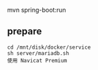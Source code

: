 mvn spring-boot:run

## prepare
```
cd /mnt/disk/docker/service
sh server/mariadb.sh 
使用 Navicat Premium
```